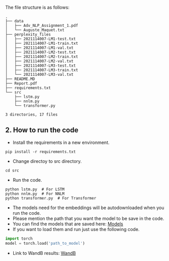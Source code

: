 The file structure is as follows:
```
.
├── data
│   ├── Adv_NLP_Assignment_1.pdf
│   └── Auguste_Maquet.txt
├── perplexity_files
│   ├── 2021114007-LM1-test.txt
│   ├── 2021114007-LM1-train.txt
│   ├── 2021114007-LM1-val.txt
│   ├── 2021114007-LM2-test.txt
│   ├── 2021114007-LM2-train.txt
│   ├── 2021114007-LM2-val.txt
│   ├── 2021114007-LM3-test.txt
│   ├── 2021114007-LM3-train.txt
│   └── 2021114007-LM3-val.txt
├── README.MD
├── Report.pdf
├── requirements.txt
└── src
    ├── lstm.py
    ├── nnlm.py
    └── transformer.py

3 directories, 17 files
```

## 2. How to run the code
* Install the requirements in a new environment.
```
pip install -r requirements.txt
```
* Change directoy to src directory.
```
cd src
```
* Run the code.
```
python lstm.py  # For LSTM
python nnlm.py  # For NNLM
python transformer.py  # For Transformer
```
* The models need for the embeddings will be autodownloaded when you run the code.
* Please mention the path that you want the model to be save in the code.
* You can find the models that are saved here: [Models](https://iiitaphyd-my.sharepoint.com/:f:/g/personal/lakshmipathi_balaji_research_iiit_ac_in/Eh5KGR7Vd-JCqezQD4u1nIQBuNxOqqmrFrZwjwaBCEAgEw?e=eFyIp6)
* If you want to load them and run just use the following code.
```py
import torch
model = torch.load('path_to_model')
```
* Link to WandB results: [WandB](https://wandb.ai/lakshmipathi-balaji/anlp?workspace=user-lakshmipathi-balaji)